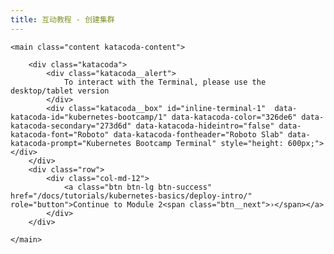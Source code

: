 ```yaml
---
title: 互动教程 - 创建集群
---
```



<html lang="en">

<body>

<link href="/docs/tutorials/kubernetes-basics/public/css/styles.css" rel="stylesheet">
<script src="https://katacoda.com/embed.js"></script>

<div class="layout" id="top">

    <main class="content katacoda-content">

        <div class="katacoda">
            <div class="katacoda__alert">
                To interact with the Terminal, please use the desktop/tablet version
            </div>
            <div class="katacoda__box" id="inline-terminal-1"  data-katacoda-id="kubernetes-bootcamp/1" data-katacoda-color="326de6" data-katacoda-secondary="273d6d" data-katacoda-hideintro="false" data-katacoda-font="Roboto" data-katacoda-fontheader="Roboto Slab" data-katacoda-prompt="Kubernetes Bootcamp Terminal" style="height: 600px;"></div>
        </div>
        <div class="row">
            <div class="col-md-12">
                <a class="btn btn-lg btn-success" href="/docs/tutorials/kubernetes-basics/deploy-intro/" role="button">Continue to Module 2<span class="btn__next">›</span></a>
            </div>
        </div>

    </main>

</div>

</body>
</html>
